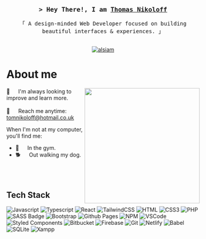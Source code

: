 <!-- Intro  -->
<h3 align="center">
        <samp>&gt; Hey There!, I am
                <b><a target="_blank" href="https://tomnikoloff.github.io/">Thomas Nikoloff</a></b>
        </samp>
</h3>

<p align="center"> 
  <samp>
    「 A design-minded Web Developer focused on building beautiful interfaces & experiences. 」
    <br>
    <br>
  </samp>
</p>

<p align="center">
 <a href="https://tomnikoloff.github.io/" target="blank">
  <img src="https://img.shields.io/badge/Website-DC143C?style=for-the-badge&logo=medium&logoColor=white" alt="alsiam" />
 </a>
</p>

<!-- About Section -->
 # About me
 
<p>
   <img align="right" width="300" src="https://i.giphy.com/media/qgQUggAC3Pfv687qPC/giphy.webp" />
        
   :open_book: &emsp; I'm always looking to improve and learn more. <br/><br/>
   📧 &emsp; Reach me anytime: tomnikoloff@hotmail.co.uk<br/>
 
   When I'm not at my computer, you'll find me:<br/>
   - :muscle: &emsp; In the gym.<br/>
   - :dog2: &emsp; Out walking my dog.<br/>

</p>

<br/>
<br/>

## Tech Stack

![Javascript](https://img.shields.io/badge/Javascript-F0DB4F?style=for-the-badge&labelColor=black&logo=javascript&logoColor=F0DB4F)
![Typescript](https://img.shields.io/badge/TypeScript-007ACC?style=for-the-badge&logo=typescript&logoColor=white)
![React](https://img.shields.io/badge/-React-61DBFB?style=for-the-badge&labelColor=black&logo=react&logoColor=61DBFB)
![TailwindCSS](https://img.shields.io/badge/Tailwind_CSS-38B2AC?style=for-the-badge&logo=tailwind-css&logoColor=white)
![HTML](https://img.shields.io/badge/HTML5-E34F26?style=for-the-badge&logo=html5&logoColor=white)
![CSS3](https://img.shields.io/badge/CSS3-1572B6?style=for-the-badge&logo=css3&logoColor=white)
![PHP](https://img.shields.io/badge/PHP-777BB4?style=for-the-badge&logo=php&logoColor=white)
![SASS Badge](https://img.shields.io/badge/Sass-CC6699?style=for-the-badge&logo=sass&logoColor=white)
![Bootstrap](https://img.shields.io/badge/Bootstrap-563D7C?style=for-the-badge&logo=bootstrap&logoColor=white)
![Github Pages](https://img.shields.io/badge/github%20pages-121013?style=for-the-badge&logo=github&logoColor=white)
![NPM](https://img.shields.io/badge/NPM-%23CB3837.svg?style=for-the-badge&logo=npm&logoColor=white)
![VSCode](https://img.shields.io/badge/Visual_Studio-0078d7?style=for-the-badge&logo=visual%20studio&logoColor=white)
![Styled Components](https://img.shields.io/badge/styled--components-DB7093?style=for-the-badge&logo=styled-components&logoColor=white)
![Bitbucket](https://img.shields.io/badge/bitbucket-%230047B3.svg?style=for-the-badge&logo=bitbucket&logoColor=white)
![Firebase](https://img.shields.io/badge/firebase-ffca28?style=for-the-badge&logo=firebase&logoColor=black)
![Git](https://img.shields.io/badge/Git-F05032?style=for-the-badge&logo=git&logoColor=white)
![Netlify](https://img.shields.io/badge/Netlify-00C7B7?style=for-the-badge&logo=netlify&logoColor=white)
![Babel](https://img.shields.io/badge/Babel-F9DC3E?style=for-the-badge&logo=babel&logoColor=white)
![SQLite](https://img.shields.io/badge/SQLite-07405E?style=for-the-badge&logo=sqlite&logoColor=white)
![Xampp](https://img.shields.io/badge/Xampp-F37623?style=for-the-badge&logo=xampp&logoColor=white)
